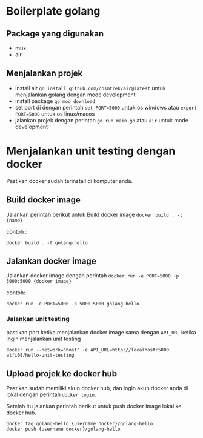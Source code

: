 # Boilerplate golang

## Package yang digunakan

- mux
- air

## Menjalankan projek

- install air `go install github.com/cosmtrek/air@latest` untuk menjalankan golang dengan mode development
- install package `go mod download`
- set port di dengan perintah `set PORT=5000` untuk os windows atau `export PORT=5000` untuk os linux/macos
- jalankan projek dengan perintah `go run main.go` atau `air` untuk mode development

# Menjalankan unit testing dengan docker

Pastikan docker sudah terinstall di komputer anda.

## Build docker image
Jalankan perintah berikut untuk Build docker image  `docker build . -t {name}`

contoh :
```
docker build . -t golang-hello
```

## Jalankan docker image
Jalankan docker image dengan perintah `docker run -e PORT=5000 -p 5000:5000 {docker image}`

contoh: 
```
docker run -e PORT=5000 -p 5000:5000 golang-hello
```

### Jalankan unit testing

pastikan port ketika menjalankan docker image sama dengan `API_URL` ketika ingin menjalankan unit testing

```
docker run --network="host" -e API_URL=http://localhost:5000 alfi08/hello-unit-testing
```


## Upload projek ke docker hub
Pastikan sudah memiliki akun docker hub, dan login akun docker anda di lokal dengan perintah `docker login`.

Setelah itu jalankan perintah berikut untuk push docker image lokal ke docker hub.

```
docker tag golang-hello {username docker}/golang-hello
docker push {username docker}/golang-hello
```